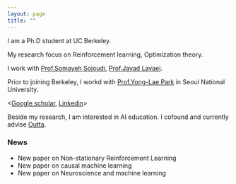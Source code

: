 ```yaml
---
layout: page
title: ""
---
```

I am a Ph.D student at UC Berkeley. 

My research focus on Reinforcement learning, Optimization theory. 

I work with [Prof.Somayeh Sojoudi](https://people.eecs.berkeley.edu/~sojoudi/index.html), [Prof.Javad Lavaei](https://lavaei.ieor.berkeley.edu/).

Prior to joining Berkeley, I workd with [Prof.Yong-Lae Park](https://softrobotics.snu.ac.kr/) in Seoul National University. 

<[Google scholar](https://scholar.google.com/citations?user=kHTDu1YAAAAJ&hl=en), [Linkedin](https://kr.linkedin.com/in/hyunin-lee-539b641b1)>

Beside my research, I am interested in AI education. I cofound and currently advise [Outta](https://outta.ai/). 

### News 
* New paper on Non-stationary Reinforcement Learning 
* New paper on causal machine learning
* New paper on Neuroscience and machine learning
